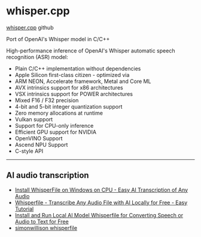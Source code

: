 # whisper.cpp

[whisper.cpp](https://github.com/ggerganov/whisper.cpp) github

Port of OpenAI's Whisper model in C/C++

High-performance inference of OpenAI's Whisper automatic speech recognition (ASR) model:

- Plain C/C++ implementation without dependencies
- Apple Silicon first-class citizen - optimized via 
- ARM NEON, Accelerate framework, Metal and Core ML
- AVX intrinsics support for x86 architectures
- VSX intrinsics support for POWER architectures
- Mixed F16 / F32 precision
- 4-bit and 5-bit integer quantization support
- Zero memory allocations at runtime
- Vulkan support
- Support for CPU-only inference
- Efficient GPU support for NVIDIA
- OpenVINO Support
- Ascend NPU Support
- C-style API

---

## AI audio transcription

- [Install WhisperFile on Windows on CPU - Easy AI Transcription of Any Audio](https://www.youtube.com/watch?v=ShFOe5C1Jsg)
- [Whisperfile - Transcribe Any Audio File with AI Locally for Free - Easy Tutorial](https://www.youtube.com/watch?v=rmYBlBOfRgY)
- [Install and Run Local AI Model Whisperfile for Converting Speech or Audio to Text for Free](https://www.youtube.com/watch?v=T9mXBmyz_58)
- [simonwillison whisperfile](https://simonwillison.net/2024/Aug/19/whisperfile/)